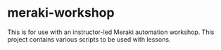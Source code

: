 # meraki-workshop
This is for use with an instructor-led Meraki automation workshop. This project contains various scripts to be used with lessons.
